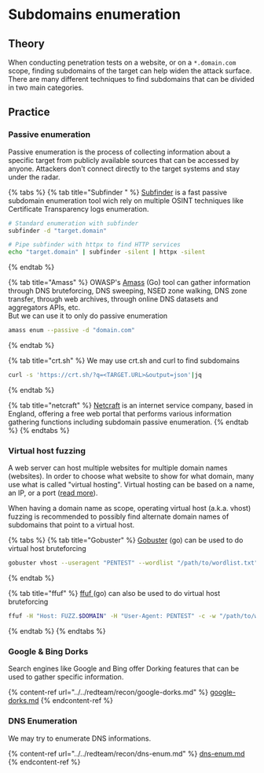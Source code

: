 # Subdomains enumeration

## Theory

When conducting penetration tests on a website, or on a `*.domain.com` scope, finding subdomains of the target can help widen the attack surface. There are many different techniques to find subdomains that can be divided in two main categories.

## Practice

### Passive enumeration

Passive enumeration is the process of collecting information about a specific target from publicly available sources that can be accessed by anyone. Attackers don't connect directly to the target systems and stay under the radar.

{% tabs %}
{% tab title="Subfinder " %}
[Subfinder](https://github.com/projectdiscovery/subfinder) is a fast passive subdomain enumeration tool wich rely on multiple OSINT techniques like Certificate Transparency logs enumeration.

```bash
# Standard enumeration with subfinder
subfinder -d "target.domain"

# Pipe subfinder with httpx to find HTTP services
echo "target.domain" | subfinder -silent | httpx -silent
```
{% endtab %}

{% tab title="Amass" %}
OWASP's [Amass](https://github.com/OWASP/Amass) (Go) tool can gather information through DNS bruteforcing, DNS sweeping, NSED zone walking, DNS zone transfer, through web archives, through online DNS datasets and aggregators APIs, etc.\
But we can use it to only do passive enumeration

```bash
amass enum --passive -d "domain.com"
```
{% endtab %}

{% tab title="crt.sh" %}
We may use crt.sh and curl to find subdomains

```bash
curl -s 'https://crt.sh/?q=<TARGET.URL>&output=json'|jq
```
{% endtab %}

{% tab title="netcraft" %}
[Netcraft](https://searchdns.netcraft.com) is an internet service company, based in England, offering a free web portal that performs various information gathering functions including subdomain passive enumeration.
{% endtab %}
{% endtabs %}

### Virtual host fuzzing

A web server can host multiple websites for multiple domain names (websites). In order to choose what website to show for what domain, many use what is called "virtual hosting". Virtual hosting can be based on a name, an IP, or a port ([read more](https://en.wikipedia.org/wiki/Virtual\_hosting#Name-based)).

When having a domain name as scope, operating virtual host (a.k.a. vhost) fuzzing is recommended to possibly find alternate domain names of subdomains that point to a virtual host.

{% tabs %}
{% tab title="Gobuster" %}
[Gobuster](https://github.com/OJ/gobuster) (go) can be used to do virtual host bruteforcing

```bash
gobuster vhost --useragent "PENTEST" --wordlist "/path/to/wordlist.txt" --url $URL
```
{% endtab %}

{% tab title="ffuf" %}
&#x20;[ffuf ](https://github.com/ffuf/ffuf)(go) can also be used to do virtual host bruteforcing

```bash
ffuf -H "Host: FUZZ.$DOMAIN" -H "User-Agent: PENTEST" -c -w "/path/to/wordlist.txt" -u $URL
```
{% endtab %}
{% endtabs %}

### Google & Bing Dorks

Search engines like Google and Bing offer Dorking features that can be used to gather specific information.

{% content-ref url="../../redteam/recon/google-dorks.md" %}
[google-dorks.md](../../redteam/recon/google-dorks.md)
{% endcontent-ref %}

### DNS Enumeration

We may try to enumerate DNS informations.

{% content-ref url="../../redteam/recon/dns-enum.md" %}
[dns-enum.md](../../redteam/recon/dns-enum.md)
{% endcontent-ref %}
